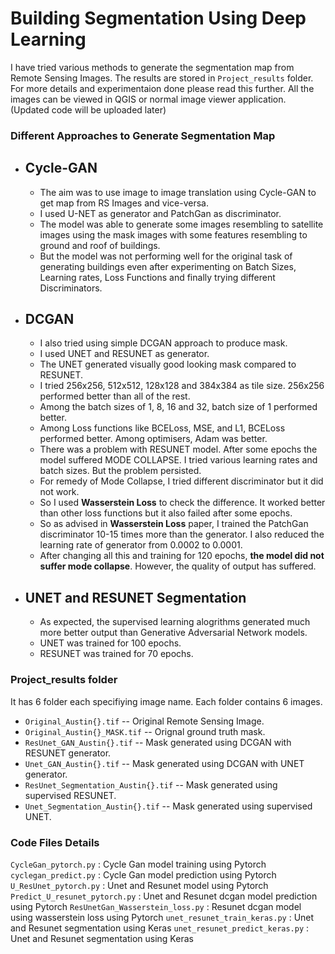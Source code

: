 # Building Segmentation Using Deep Learning

I have tried various methods to generate the segmentation map from Remote Sensing Images. The results are stored in `Project_results` folder. For more details and experimentaion done please read this further. All the images can be viewed in QGIS or normal image viewer application.  (Updated code will be uploaded later)

### Different Approaches to Generate Segmentation Map

* ## Cycle-GAN
    * The aim was to use image to image translation using Cycle-GAN to get map from RS Images and vice-versa.
    * I used U-NET as generator and PatchGan as discriminator.
    * The model was able to generate some images resembling to satellite images using the mask images with some features resembling to ground and roof of buildings.
    * But the model was not performing well for the original task of generating buildings even after experimenting on Batch Sizes, Learning rates, Loss Functions and finally trying different Discriminators.




* ## DCGAN
    * I also tried using simple DCGAN approach to produce mask.
    * I used UNET and RESUNET as generator.
    * The UNET generated visually good looking mask compared to RESUNET.
    * I tried 256x256, 512x512, 128x128 and 384x384 as tile size. 256x256 performed better than all of the rest.
    * Among the batch sizes of 1, 8, 16 and 32, batch size of 1 performed better.
    * Among Loss functions like BCELoss, MSE, and L1, BCELoss performed better. Among optimisers, Adam was better.
    * There was a problem with RESUNET model. After some epochs the model suffered MODE COLLAPSE. I tried various learning rates and batch sizes. But the problem persisted.
    * For remedy of Mode Collapse, I tried different discriminator but it did not work.
    * So I used __Wasserstein Loss__ to check the difference. It worked better than other loss functions but it also failed after some epochs.
    * So as advised in __Wasserstein Loss__ paper, I trained the PatchGan discriminator 10-15 times more than the generator. I also reduced the learning rate of generator from 0.0002 to 0.0001.
    * After changing all this and training for 120 epochs, __the model did not suffer mode collapse__. However, the quality of output has suffered.

* ## UNET and RESUNET Segmentation
    * As expected, the supervised learning alogrithms generated much more better output than Generative Adversarial Network models.
    * UNET was trained for 100 epochs.
    * RESUNET was trained for 70 epochs.



### Project_results folder

It has 6 folder each specifiying image name. Each folder contains 6 images.
* `Original_Austin{}.tif`  --  Original Remote Sensing Image.
* `Original_Austin{}_MASK.tif` -- Orignal ground truth mask.
* `ResUnet_GAN_Austin{}.tif` -- Mask generated using DCGAN with RESUNET generator.
* `Unet_GAN_Austin{}.tif` -- Mask generated using DCGAN with UNET generator.
* `ResUnet_Segmentation_Austin{}.tif` -- Mask generated using supervised RESUNET.
* `Unet_Segmentation_Austin{}.tif` -- Mask generated using supervised UNET.

### Code Files Details

`CycleGan_pytorch.py` : Cycle Gan model training using Pytorch
`cyclegan_predict.py` : Cycle Gan model prediction using Pytorch
`U_ResUnet_pytorch.py` : Unet and Resunet model using Pytorch
`Predict_U_resunet_pytorch.py` : Unet and Resunet dcgan model prediction using Pytorch
`ResUnetGan_Wasserstein_loss.py` : Resunet dcgan model using wasserstein loss using Pytorch
`unet_resunet_train_keras.py` : Unet and Resunet segmentation using Keras
`unet_resunet_predict_keras.py` : Unet and Resunet segmentation using Keras

